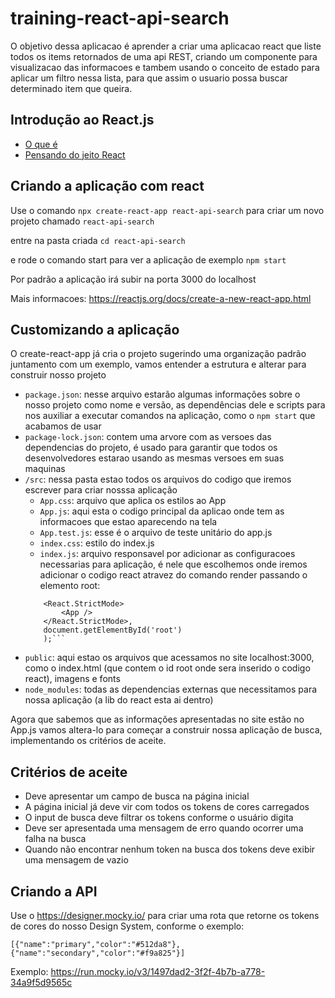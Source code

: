 # training-react-api-search

O objetivo dessa aplicacao é aprender a criar uma aplicacao react que liste todos os items retornados de uma api REST, criando um componente para visualizacao das informacoes e tambem usando o conceito de estado para aplicar um filtro nessa lista, para que assim o usuario possa buscar determinado item que queira.

## Introdução ao React.js

- [O que é](https://pt-br.reactjs.org/)
- [Pensando do jeito React](https://pt-br.reactjs.org/docs/thinking-in-react.html)

## Criando a aplicação com react

Use o comando `npx create-react-app react-api-search` para criar um novo projeto chamado `react-api-search`

entre na pasta criada `cd react-api-search`

e rode o comando start para ver a aplicação de exemplo `npm start`

Por padrão a aplicação irá subir na porta 3000 do localhost

Mais informacoes: https://reactjs.org/docs/create-a-new-react-app.html

## Customizando a aplicação

O create-react-app já cria o projeto sugerindo uma organização padrão juntamento com um exemplo, vamos
entender a estrutura e alterar para construir nosso projeto

- `package.json`: nesse arquivo estarão algumas informações sobre o nosso projeto como nome e versão, as dependências dele e scripts para nos auxiliar a executar comandos na aplicação, como o `npm start` que acabamos de usar
- `package-lock.json`: contem uma arvore com as versoes das dependencias do projeto, é usado para garantir que todos os desenvolvedores estarao usando as mesmas versoes em suas maquinas
- `/src`: nessa pasta estao todos os arquivos do codigo que iremos escrever para criar nosssa aplicação
    - `App.css`: arquivo que aplica os estilos ao App
    - `App.js`: aqui esta o codigo principal da aplicao onde tem as informacoes que estao aparecendo na tela
    - `App.test.js`: esse é o arquivo de teste unitário do app.js
    - `index.css`: estilo do index.js
    - `index.js`: arquivo responsavel por adicionar as configuracoes necessarias para aplicação, é nele que escolhemos onde iremos adicionar o codigo react atravez do comando render passando o elemento root:
    ```ReactDOM.render(
        <React.StrictMode>
            <App />
        </React.StrictMode>,
        document.getElementById('root')
        );```
- `public`: aqui estao os arquivos que acessamos no site localhost:3000, como o index.html (que contem o id root onde sera inserido o codigo react), imagens e fonts
- `node_modules`: todas as dependencias externas que necessitamos para nossa aplicação (a lib do react esta ai dentro)

Agora que sabemos que as informações apresentadas no site estão no App.js vamos altera-lo para começar a construir nossa aplicação de busca, implementando os critérios de aceite.

## Critérios de aceite

- Deve apresentar um campo de busca na página inicial
- A página inicial já deve vir com todos os tokens de cores carregados
- O input de busca deve filtrar os tokens conforme o usuário digita
- Deve ser apresentada uma mensagem de erro quando ocorrer uma falha na busca
- Quando não encontrar nenhum token na busca dos tokens deve exibir uma mensagem de vazio

## Criando a API

Use o https://designer.mocky.io/ para criar uma rota que retorne os tokens de cores do nosso Design System, conforme o exemplo: 

```
[{"name":"primary","color":"#512da8"},{"name":"secondary","color":"#f9a825"}]
```

Exemplo: https://run.mocky.io/v3/1497dad2-3f2f-4b7b-a778-34a9f5d9565c
